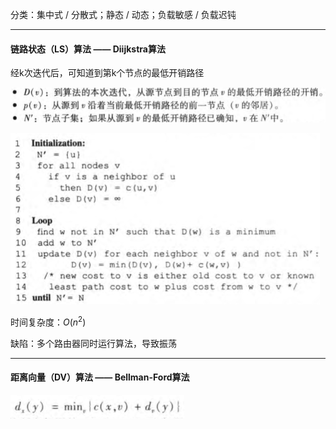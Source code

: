 分类：集中式 / 分散式；静态 / 动态；负载敏感 / 负载迟钝

---

#### 链路状态（LS）算法 —— Diijkstra算法

经k次迭代后，可知道到第k个节点的最低开销路径

![](image_1.34996e3b.png)



![](image_2.2d3a60ba.png)



时间复杂度：$O(n^2)$

缺陷：多个路由器同时运行算法，导致振荡

---

#### 距离向量（DV）算法 —— Bellman-Ford算法

![](image_3.20dde2ab.png)





